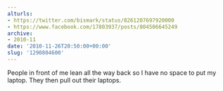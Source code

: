 ```yaml
---
alturls:
- https://twitter.com/bismark/status/8261207697920000
- https://www.facebook.com/17803937/posts/804506645249
archive:
- 2010-11
date: '2010-11-26T20:50:00+00:00'
slug: '1290804600'
---
```


People in front of me lean all the way back so I have no space to put my laptop. They then pull out their laptops.

